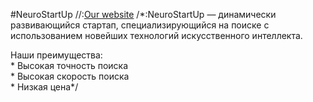 #NeuroStartUp
//:[Our website](https://netology-code.github.io/git-homeworks/introduction/assets/logo.png)
/*:NeuroStartUp — динамически развивающийся стартап, специализирующийся на поиске с использованием новейших технологий искусственного интеллекта.

Наши преимущества:\
\* Высокая точность поиска\
\* Высокая скорость поиска\
 \* Низкая цена*/
